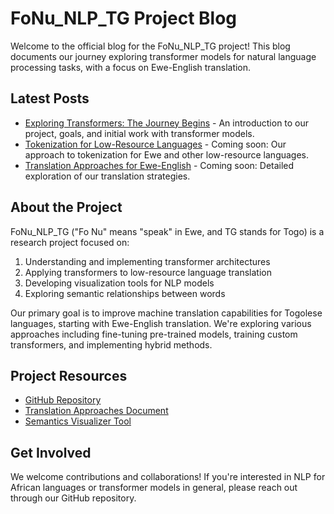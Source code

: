 # FoNu_NLP_TG Project Blog

Welcome to the official blog for the FoNu_NLP_TG project! This blog documents our journey exploring transformer models for natural language processing tasks, with a focus on Ewe-English translation.

## Latest Posts

- [Exploring Transformers: The Journey Begins](first_post.md) - An introduction to our project, goals, and initial work with transformer models.
- [Tokenization for Low-Resource Languages](tokenization.md) - Coming soon: Our approach to tokenization for Ewe and other low-resource languages.
- [Translation Approaches for Ewe-English](translation_approaches.md) - Coming soon: Detailed exploration of our translation strategies.

## About the Project

FoNu_NLP_TG ("Fo Nu" means "speak" in Ewe, and TG stands for Togo) is a research project focused on:

1. Understanding and implementing transformer architectures
2. Applying transformers to low-resource language translation
3. Developing visualization tools for NLP models
4. Exploring semantic relationships between words

Our primary goal is to improve machine translation capabilities for Togolese languages, starting with Ewe-English translation. We're exploring various approaches including fine-tuning pre-trained models, training custom transformers, and implementing hybrid methods.

## Project Resources

- [GitHub Repository](https://github.com/Lemniscate-world/FoNu_NLP_TG/)
- [Translation Approaches Document](https://github.com/Lemniscate-world/FoNu_NLP_TG/blob/main/ewe_english_translation_approaches.md)
- [Semantics Visualizer Tool](https://github.com/Lemniscate-world/FoNu_NLP_TG/tree/main/SV(Semantics_Visualizer))

## Get Involved

We welcome contributions and collaborations! If you're interested in NLP for African languages or transformer models in general, please reach out through our GitHub repository.
